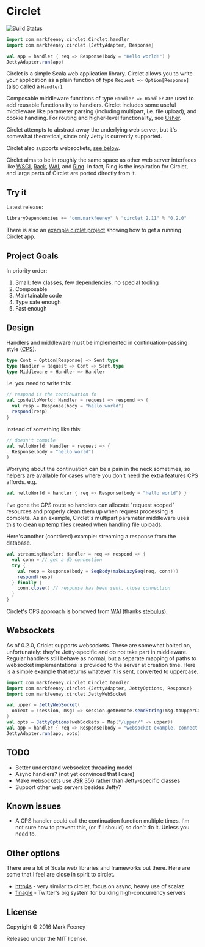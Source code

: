 # Circlet

[![Build Status](https://travis-ci.org/overthink/circlet.svg?branch=master)](https://travis-ci.org/overthink/circlet)

```scala
import com.markfeeney.circlet.Circlet.handler
import com.markfeeney.circlet.{JettyAdapter, Response}

val app = handler { req => Response(body = "Hello world!") }
JettyAdapter.run(app)
```

Circlet is a simple Scala web application library.  Circlet allows you to
write your application as a plain function of type `Request =>
Option[Response]` (also called a `Handler`).

Composable middleware functions of type `Handler => Handler` are used to add
reusable functionality to handlers.  Circlet includes some useful middleware
like parameter parsing (including multipart, i.e. file upload), and cookie
handling. For routing and higher-level functionality, see
[Usher](https://github.com/overthink/usher).

Circlet attempts to abstract away the underlying web server, but it's somewhat
theoretical, since only Jetty is currently supported.

Circlet also supports websockets, [see below](#websockets).

Circlet aims to be in roughly the same space as other web server interfaces
like [WSGI](https://wsgi.readthedocs.io/en/latest/),
[Rack](http://rack.github.io/), [WAI](https://github.com/yesodweb/wai), and
[Ring](https://github.com/ring-clojure/ring).  In fact, Ring is the inspiration for
Circlet, and large parts of Circlet are ported directly from it.

## Try it

Latest release:

```scala
libraryDependencies += "com.markfeeney" % "circlet_2.11" % "0.2.0"
```

There is also an [example circlet project](https://github.com/overthink/circlet-example) 
showing how to get a running Circlet app.

## Project Goals

In priority order:

1. Small: few classes, few dependencies, no special tooling
1. Composable
1. Maintainable code
1. Type safe enough
1. Fast enough

## Design

Handlers and middleware must be implemented in continuation-passing 
style ([CPS](https://en.wikipedia.org/wiki/Continuation-passing_style)).

```scala
type Cont = Option[Response] => Sent.type
type Handler = Request => Cont => Sent.type
type Middleware = Handler => Handler
```

i.e. you need to write this:

```scala
// respond is the continuation fn
val cpsHelloWorld: Handler = request => respond => {
  val resp = Response(body = "hello world")
  respond(resp)
}
```

instead of something like this:

```scala
// doesn't compile
val helloWorld: Handler = request => {
  Response(body = "hello world")
}
```

Worrying about the continuation can be a pain in the neck sometimes, so
[helpers](src/main/scala/com/markfeeney/circlet/Circlet.scala#L23) are
available for cases where you don't need the extra features CPS affords. e.g.

```scala
val helloWorld = handler { req => Response(body = "hello world") }
```

I've gone the CPS route so handlers can allocate "request scoped" resources
and properly clean them up when request processing is complete.  As an
example, Circlet's multipart parameter middleware uses this to [clean up temp
files](src/main/scala/com/markfeeney/circlet/middleware/MultipartParams.scala#L163-L167)
created when handling file uploads.

Here's another (contrived) example: streaming a response from the database.

```scala
val streamingHandler: Handler = req => respond => {
  val conn = // get a db connection
  try {
    val resp = Response(body = SeqBody(makeLazySeq(req, conn)))
    respond(resp)
  } finally {
    conn.close() // response has been sent, close connection
  }
}
```

Circlet's CPS approach is borrowed from
[WAI](https://hackage.haskell.org/package/wai-3.2.1/docs/Network-Wai.html)
(thanks [stebulus](https://github.com/stebulus)).

## <a name="websockets"></a>Websockets

As of 0.2.0, Criclet supports websockets.  These are somewhat bolted on,
unfortunately: they're Jetty-specific and do not take part in middleware.  Regular handlers still
behave as normal, but a separate mapping of paths to websocket implementations
is provided to the server at creation time.  Here is a simple example that
returns whatever it is sent, converted to uppercase.

```scala
import com.markfeeney.circlet.Circlet.handler
import com.markfeeney.circlet.{JettyAdapter, JettyOptions, Response}
import com.markfeeney.circlet.JettyWebSocket

val upper = JettyWebSocket(
  onText = (session, msg) => session.getRemote.sendString(msg.toUpperCase)
)
val opts = JettyOptions(webSockets = Map("/upper/" -> upper))
val app = handler { req => Response(body = "websocket example, connect to ws://upper/") }
JettyAdapter.run(app, opts)
```

## TODO

* Better understand websocket threading model
* Async handlers? (not yet convinced that I care)
* Make websockets use [JSR 356](https://jcp.org/en/jsr/detail?id=356) rather than Jetty-specific classes
* Support other web servers besides Jetty?

## Known issues

* A CPS handler could call the continuation function multiple times.  I'm not
  sure how to prevent this, (or if I should) so don't do it.  Unless you need
  to.

## Other options

There are a lot of Scala web libraries and frameworks out there.  Here are
some that I feel are close in spirit to circlet.

* [http4s](http://http4s.org/) - very similar to circlet, focus on async, heavy use of scalaz
* [finagle](https://twitter.github.io/finagle/) - Twitter's big system for building high-concurrency servers

## License                                                                                                                                                                            
                                                                                                                                                                                      
Copyright &copy; 2016 Mark Feeney
                                                                                                                                                     
Released under the MIT license.
